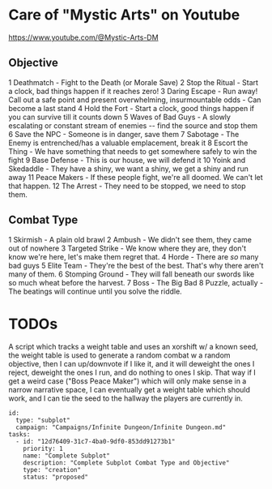 
# Care of "Mystic Arts" on Youtube

https://www.youtube.com/@Mystic-Arts-DM

## Objective

1 Deathmatch
    - Fight to the Death (or Morale Save)
2 Stop the Ritual
    - Start a clock, bad things happen if it reaches zero!
3 Daring Escape
    - Run away! Call out a safe point and present overwhelming, insurmountable odds
        - Can become a last stand
4 Hold the Fort
    - Start a clock, good things happen if you can survive till it counts down
5 Waves of Bad Guys
    - A slowly escalating or constant stream of enemies -- find the source and stop them
6 Save the NPC
    - Someone is in danger, save them
7 Sabotage
    - The Enemy is entrenched/has a valuable emplacement, break it
8 Escort the Thing
    - We have something that needs to get somewhere safely to win the fight
9 Base Defense
    - This is our house, we will defend it
10 Yoink and Skedaddle
    - They have a shiny, we want a shiny, we get a shiny and run away
11 Peace Makers
    - If these people fight, we're all doomed. We can't let that happen.
12 The Arrest
    - They need to be stopped, we need to stop them.


## Combat Type

1 Skirmish
    - A plain old brawl
2 Ambush
    - We didn't see them, they came out of nowhere
3 Targeted Strike
    - We know where they are, they don't know we're here, let's make them regret that.
4 Horde
    - There are _so_ many bad guys
5 Elite Team
    - They're the best of the best. That's why there aren't many of them.
6 Stomping Ground
    - They will fall beneath our swords like so much wheat before the harvest.
7 Boss
    - The Big Bad
8 Puzzle, actually
    - The beatings will continue until you solve the riddle.



# TODOs

A script which tracks a weight table and uses an xorshift w/ a known seed, the weight table is used to generate a
random combat w a random objective, then I can up/downvote if I like it, and it will deweight the ones I reject,
deweight the ones I run, and do nothing to ones I skip. That way if I get a weird case ("Boss Peace Maker") which will
only make sense in a narrow narrative space, I can eventually get a weight table which should work, and I can tie the
seed to the hallway the players are currently in.

```RpgManager4
id: 
  type: "subplot"
  campaign: "Campaigns/Infinite Dungeon/Infinite Dungeon.md"
tasks: 
  - id: "12d76409-31c7-4ba0-9df0-853dd91273b1"
    priority: 1
    name: "Complete Subplot"
    description: "Complete Subplot Combat Type and Objective"
    type: "creation"
    status: "proposed"
```
